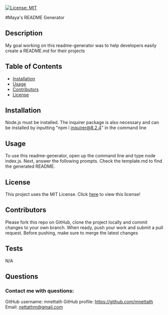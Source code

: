 

[![License: MIT](https://img.shields.io/badge/License-MIT-yellow.svg)](https://opensource.org/licenses/MIT)

#Maya's README Generator

## Description
My goal working on this readme-generator was to help developers easily create a README.md for their projects

## Table of Contents 
- [Installation](#installation) 
- [Usage](#usage)
- [Contributors](#contributors)
- [License](#license)

## Installation
Node.js must be installed. The inquirer package is also necessary and can be installed by inputting "npm i inquirer@8.2.4" in the command line

## Usage
To use this readme-generator, open up the command line and type node index.js. Next, answer the following prompts. Check the template.md to find the generated README.

## License
This project uses the MIT License. Click [here](./utils/MIT.txt) to view this license!

## Contributors
Please fork this repo on GitHub, clone the project locally and commit changes to your own branch. When ready, push your work and submit a pull request. Before pushing, make sure to merge the latest changes

## Tests 
N/A

## Questions 
### Contact me with questions: 
GitHub username: mnettath
GitHub profile: https://github.com/mnettath
Email: nettathm@gmail.com
